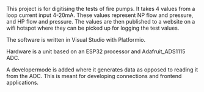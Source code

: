 This project is for digitising the tests of fire pumps. It takes 4 values from a loop current input 4-20mA. These values represent NP flow and pressure, and HP flow and pressure.
The values are then published to a website on a wifi hotspot where they can be picked up for logging the test values.

The software is written in Visual Studio with Platformio.

Hardware is a unit based on an ESP32 processor and Adafruit_ADS1115 ADC.

A developermode is added where it generates data as opposed to reading it from the ADC. This is meant for developing connections and frontend applications.